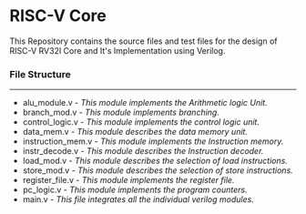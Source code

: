 # RISC-V Core
This Repository contains the source files and test files for the design of RISC-V RV32I Core and It's Implementation using Verilog.

### File Structure
***
- alu_module.v
        - _This module implements the Arithmetic logic Unit._
- branch_mod.v
        - _This module implements branching._
- control_logic.v
        - _This module implements the control logic unit._
- data_mem.v
        - _This module describes the data memory unit._
- instruction_mem.v
        - _This module implements the Instruction memory._
- instr_decode.v
        - _This module describes the Instruction decoder._
- load_mod.v
        - _This module describes the selection of load instructions._
- store_mod.v
        - _This module describes the selection of store instructions._
- register_file.v
        - _This module implements the register file._
- pc_logic.v
        - _This module implements the program counters._
- main.v
        - _This file integrates all the individual verilog modules._</br>
